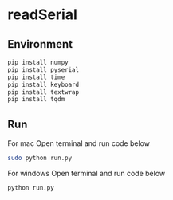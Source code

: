 # readSerial
## Environment
~~~bash
pip install numpy
pip install pyserial
pip install time
pip install keyboard
pip install textwrap
pip install tqdm
~~~
## Run
For mac
Open terminal and run code below
~~~bash
sudo python run.py
~~~

For windows
Open terminal and run code below
~~~bash
python run.py
